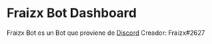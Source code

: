 # Fraizx Bot Dashboard
Fraizx Bot es un Bot que proviene de [Discord](https://discord.com)
Creador: Fraizx#2627

